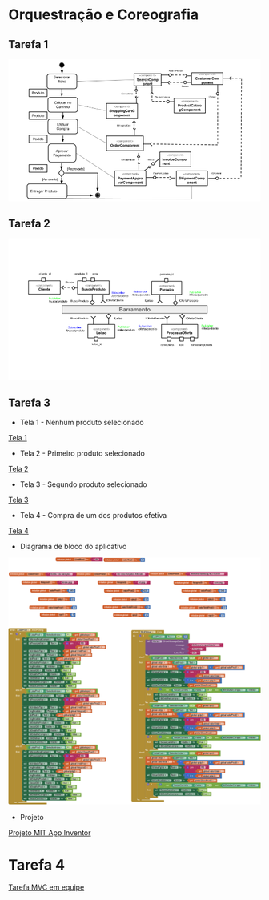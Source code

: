 # Orquestração e Coreografia

## Tarefa 1

![Order](https://github.com/jep84/inf331/blob/master/lab03/images/order.png)

## Tarefa 2

![Leilao](https://github.com/jep84/inf331/blob/master/lab03/images/leilao.png)

## Tarefa 3

* Tela 1 - Nenhum produto selecionado

[Tela 1](https://github.com/jep84/inf331/blob/master/lab03/images/tela1.png)

* Tela 2 - Primeiro produto selecionado

[Tela 2](https://github.com/jep84/inf331/blob/master/lab03/images/tela2.png)

* Tela 3 - Segundo produto selecionado

[Tela 3](https://github.com/jep84/inf331/blob/master/lab03/images/tela3.png)

* Tela 4 - Compra de um dos produtos efetiva

[Tela 4](https://github.com/jep84/inf331/blob/master/lab03/images/tela4.png)

* Diagrama de bloco do aplicativo

![Blocks](https://github.com/jep84/inf331/blob/master/lab03/images/blocks.png)

* Projeto

[Projeto MIT App Inventor](https://github.com/jep84/inf331/tree/master/lab03/app/inf331tarefa3.aia)

# Tarefa 4

[Tarefa MVC em equipe](https://github.com/inf331equipe6/tarefas)
